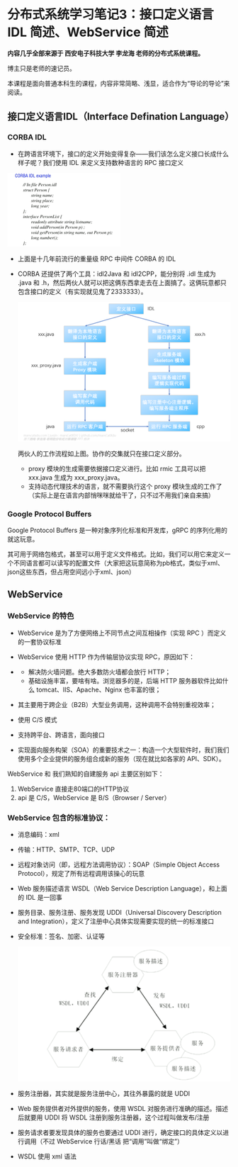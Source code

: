 # 分布式系统学习笔记3：接口定义语言 IDL 简述、WebService 简述

**内容几乎全部来源于  西安电子科技大学 李龙海 老师的分布式系统课程。**

博主只是老师的速记员。

本课程是面向普通本科生的课程，内容非常简略、浅显，适合作为“导论的导论”来阅读。

## 接口定义语言IDL（Interface Defination Language）

### CORBA IDL

- 在跨语言环境下，接口的定义开始变得复杂——我们该怎么定义接口长成什么样子呢？我们使用 IDL 来定义支持数种语言的 RPC 接口定义

<img src="./img/3_1.png" style="zoom: 25%;" />

- 上面是十几年前流行的重量级 RPC 中间件 CORBA 的 IDL

- CORBA 还提供了两个工具：idl2Java 和 idl2CPP，能分别将 .idl 生成为 .java 和 .h，然后两伙人就可以把这俩东西拿走去在上面搞了。这俩玩意都只包含接口的定义（有实现就见鬼了2333333）。 

  ![image-20200811103527837](img/image-20200811103527837.png)

  两伙人的工作流程如上图。协作的交集就只在接口定义部分。

  - proxy 模块的生成需要依据接口定义进行。比如 rmic 工具可以把 xxx.java 生成为 xxx_proxy.java。
  - 支持动态代理技术的语言，就不需要执行这个 proxy 模块生成的工作了（实际上是在语言内部悄咪咪就给干了，只不过不用我们亲自来搞）

### Google Protocol Buffers

Google Protocol Buffers 是一种对象序列化标准和开发库，gRPC 的序列化用的就这玩意。

其可用于网络包格式，甚至可以用于定义文件格式。比如，我们可以用它来定义一个不同语言都可以读写的配置文件（大家把这玩意简称为pb格式，类似于xml、json这些东西，但占用空间远小于xml、json）

## WebService

### WebService 的特色

- WebService 是为了方便网络上不同节点之间互相操作（实现 RPC ）而定义的一套协议标准

- WebService 使用 HTTP 作为传输层协议实现 RPC，原因如下：

- - 解决防火墙问题。绝大多数防火墙都会放行 HTTP；
  - 基础设施丰富，要啥有啥。浏览器多的是，后端 HTTP 服务器软件比如什么 tomcat、IIS、Apache、Nginx 也丰富的很；

- 其主要用于跨企业（B2B）大型业务调用，这种调用不会特别重视效率；

- 使用 C/S 模式

- 支持跨平台、跨语言，面向接口

- 实现面向服务构架（SOA）的重要技术之一：构造一个大型软件时，我们我们使用多个企业提供的服务组合成新的服务（现在就比如各家的 API、SDK）。

WebService 和 我们熟知的自建服务 api 主要区别如下：

1. WebService 直接走80端口的HTTP协议
2. api 是 C/S，WebService 是 B/S（Browser / Server）

### WebService 包含的标准协议：

- 消息编码：xml

- 传输：HTTP、SMTP、TCP、UDP

- 远程对象访问（即，远程方法调用协议）：SOAP（Simple Object     Access Protocol），规定了所有远程调用该操心的玩意

- Web 服务描述语言 WSDL（Web Service     Description Language），和上面的 IDL 是一回事

- 服务目录、服务注册、服务发现 UDDI（Universal     Discovery Description and Integration），定义了注册中心具体实现需要实现的统一的标准接口

- 安全标准：签名、加密、认证等

  ![](./img/3_3.png)

- 服务注册器，其实就是服务注册中心，其往外暴露的就是 UDDI

- Web 服务提供者对外提供的服务，使用 WSDL 对服务进行准确的描述。描述后就要用 UDDI 将 WSDL 注册到服务注册器，这个过程叫做发布/注册

- 服务请求者要发现具体的服务也要通过 UDDI 进行，确定接口的具体定义以进行调用（不过     WebService 行话/黑话 把“调用”叫做“绑定”）

- WSDL 使用 xml 语法



